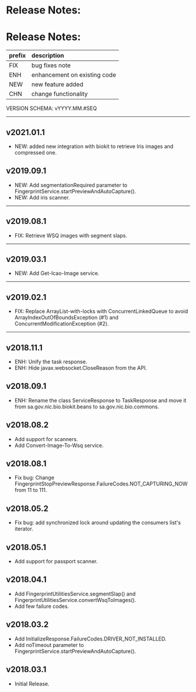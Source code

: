 # Release Notes:

# Release Notes:

| prefix |         description          |
|:------ |:-----------------------------|
| FIX    | bug fixes note               |
| ENH    | enhancement on existing code |
| NEW    | new feature added            |
| CHN    | change functionality         |

VERSION SCHEMA: vYYYY.MM.#SEQ

---
## v2021.01.1

- NEW: added new integration with biokit to retrieve Iris images and compressed one.

## v2019.09.1

- NEW: Add segmentationRequired parameter to FingerprintService.startPreviewAndAutoCapture().
- NEW: Add iris scanner.

---

## v2019.08.1

- FIX: Retrieve WSQ images with segment slaps.

---

## v2019.03.1

- NEW: Add Get-Icao-Image service.

---

## v2019.02.1

- FIX: Replace ArrayList-with-locks with ConcurrentLinkedQueue to avoid ArrayIndexOutOfBoundsException (#1) and ConcurrentModificationException (#2).

---

## v2018.11.1

- ENH: Unify the task response.
- ENH: Hide javax.websocket.CloseReason from the API.

## v2018.09.1

- ENH: Rename the class ServiceResponse to TaskResponse and move it from sa.gov.nic.bio.biokit.beans to sa.gov.nic.bio.commons.

## v2018.08.2

- Add support for scanners.
- Add Convert-Image-To-Wsq service.

## v2018.08.1

- Fix bug: Change FingerprintStopPreviewResponse.FailureCodes.NOT_CAPTURING_NOW from 11 to 111.

## v2018.05.2

- Fix bug: add synchronized lock around updating the consumers list's iterator.

## v2018.05.1

- Add support for passport scanner.

## v2018.04.1

- Add FingerprintUtilitiesService.segmentSlap() and FingerprintUtilitiesService.convertWsqToImages().
- Add few failure codes.

## v2018.03.2

- Add InitializeResponse.FailureCodes.DRIVER_NOT_INSTALLED.
- Add noTimeout parameter to FingerprintService.startPreviewAndAutoCapture().

## v2018.03.1

- Initial Release.